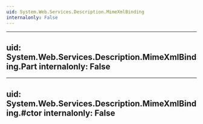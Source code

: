 ```yaml
---
uid: System.Web.Services.Description.MimeXmlBinding
internalonly: False
---
```


---
uid: System.Web.Services.Description.MimeXmlBinding.Part
internalonly: False
---

---
uid: System.Web.Services.Description.MimeXmlBinding.#ctor
internalonly: False
---

